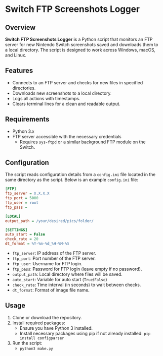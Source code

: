 # Switch FTP Screenshots Logger

## Overview

**Switch FTP Screenshots Logger** is a Python script that monitors an FTP server for new Nintendo Switch screenshots saved and downloads them to a local directory. The script is designed to work across Windows, macOS, and Linux.

## Features

- Connects to an FTP server and checks for new files in specified directories.
- Downloads new screenshots to a local directory.
- Logs all actions with timestamps.
- Clears terminal lines for a clean and readable output.

## Requirements

- Python 3.x
- FTP server accessible with the necessary credentials
    - Requires `sys-ftpd` or a similar background FTP module on the Switch.

## Configuration

The script reads configuration details from a `config.ini` file located in the same directory as the script. Below is an example `config.ini` file:

```ini
[FTP]
ftp_server = X.X.X.X
ftp_port = 5000
ftp_user = root
ftp_pass = 

[LOCAL]
output_path = /your/desired/pics/folder/

[SETTINGS]
auto_start = False
check_rate = 20
dt_format = %Y-%m-%d_%H-%M-%S
```

- `ftp_server`: IP address of the FTP server.
- `ftp_port`: Port number of the FTP server.
- `ftp_user`: Username for FTP login.
- `ftp_pass`: Password for FTP login (leave empty if no password).
- `output_path`: Local directory where files will be saved.
- `auto_start`: Variable for auto start (`True`/`False`)
- `check_rate`: Time interval (in seconds) to wait between checks.
- `dt_format`: Format of image file name.

## Usage

1. Clone or download the repository.
2. Install required packages:
    - Ensure you have Python 3 installed.
    - Install necessary packages using pip if not already installed:
      ```pip install configparser```
3. Run the script:
    - `python3 make.py`
